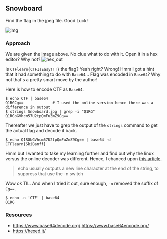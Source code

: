## Snowboard

Find the flag in the jpeg file. Good Luck!

![img]()

### Approach
We are given the image above. No clue what to do with it. Open it in a hex editor? Why not? 
![hex_out]()



Is `CTFlearn{CTFIsEasy!!!}` the flag? Yeah right? Wrong! Hmm I got a hint that it had something to do with `Base64`... Flag was encoded in `Base64`? Why not that's a pretty smart move by the author!

Here is how to encode CTF as `Base64`.
```
$ echo CTF | base64                                                             
Q1RGCg==             # I used the online version hence there was a difference in output
$ strings Snowboard.jpg | grep -i "Q1RG"                                       
Q1RGbGVhcm57U2tpQmFuZmZ9Cg==
```
Thereafter we just have to grep the output of the `strings` command to get the actual flag and decode it back.
```
$ echo Q1RGbGVhcm57U2tpQmFuZmZ9Cg== | base64 -d
CTFlearn{SkiBanff}
```

Hmm but I wanted to take my learning further and find out why the linux versus the online decoder was different. Hence, I chanced upon [this article](https://stackoverflow.com/questions/8817159/what-are-the-differences-between-php-base64-encode-and-nix-base64).

> echo usually outputs a new line character at the end of the string, to suppress that use the -n switch

Wow ok TIL. And when I tried it out, sure enough, `-n` removed the suffix of `Cg==`.

```
$ echo -n 'CTF' | base64                                                      
Q1RG

```

### Resources
* https://www.base64decode.org/ https://www.base64encode.org/
* https://hexed.it/
